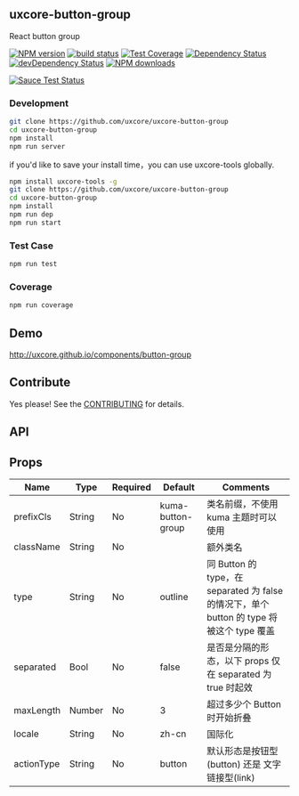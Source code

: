 ## uxcore-button-group

React button group

[![NPM version][npm-image]][npm-url]
[![build status][travis-image]][travis-url]
[![Test Coverage][coveralls-image]][coveralls-url]
[![Dependency Status][dep-image]][dep-url]
[![devDependency Status][devdep-image]][devdep-url] 
[![NPM downloads][downloads-image]][npm-url]

[![Sauce Test Status][sauce-image]][sauce-url]

[npm-image]: http://img.shields.io/npm/v/uxcore-button-group.svg?style=flat-square
[npm-url]: http://npmjs.org/package/uxcore-button-group
[travis-image]: https://img.shields.io/travis/uxcore/uxcore-button-group.svg?style=flat-square
[travis-url]: https://travis-ci.org/uxcore/uxcore-button-group
[coveralls-image]: https://img.shields.io/coveralls/uxcore/uxcore-button-group.svg?style=flat-square
[coveralls-url]: https://coveralls.io/r/uxcore/uxcore-button-group?branch=master
[dep-image]: http://img.shields.io/david/uxcore/uxcore-button-group.svg?style=flat-square
[dep-url]: https://david-dm.org/uxcore/uxcore-button-group
[devdep-image]: http://img.shields.io/david/dev/uxcore/uxcore-button-group.svg?style=flat-square
[devdep-url]: https://david-dm.org/uxcore/uxcore-button-group#info=devDependencies
[downloads-image]: https://img.shields.io/npm/dm/uxcore-button-group.svg
[sauce-image]: https://saucelabs.com/browser-matrix/uxcore-button-group.svg
[sauce-url]: https://saucelabs.com/u/uxcore-button-group


### Development

```sh
git clone https://github.com/uxcore/uxcore-button-group
cd uxcore-button-group
npm install
npm run server
```

if you'd like to save your install time，you can use uxcore-tools globally.

```sh
npm install uxcore-tools -g
git clone https://github.com/uxcore/uxcore-button-group
cd uxcore-button-group
npm install
npm run dep
npm run start
```

### Test Case

```sh
npm run test
```

### Coverage

```sh
npm run coverage
```

## Demo

http://uxcore.github.io/components/button-group

## Contribute

Yes please! See the [CONTRIBUTING](https://github.com/uxcore/uxcore/blob/master/CONTRIBUTING.md) for details.

## API

## Props

| Name | Type | Required | Default | Comments |
|---|---|---|---|---|
| prefixCls | String | No | kuma-button-group | 类名前缀，不使用 kuma 主题时可以使用 |
| className | String | No | | 额外类名 |
| type | String | No | outline | 同 Button 的 type，在 separated 为 false 的情况下，单个 button 的 type 将被这个 type 覆盖 |
| separated | Bool | No | false | 是否是分隔的形态，以下 props 仅在 separated 为 true 时起效 | 
| maxLength | Number | No | 3 | 超过多少个 Button 时开始折叠 |
| locale | String | No | zh-cn | 国际化 |
| actionType | String | No | button | 默认形态是按钮型(button) 还是 文字链接型(link) |
